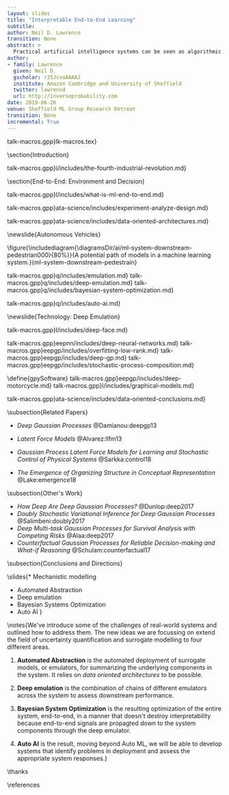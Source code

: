```yaml
---
layout: slides
title: "Interpretable End-to-End Learning"
subtitle: 
author: Neil D. Lawrence
transition: None
abstract: >
  Practical artificial intelligence systems can be seen as algorithmic decision makers. The fractal nature of decision making implies that this involves interacting systems of components where decisions are made multiple times across different time frames. This affects the decomposability of an artificial intelligence system. Classical systems design relies on decomposability for efficient maintenance and deployment of machine learning systems, in this talk we consider the challenges of optimizing and maintaining such systems.
author:
- family: Lawrence
  given: Neil D.
  gscholar: r3SJcvoAAAAJ
  institute: Amazon Cambridge and University of Sheffield
  twitter: lawrennd
  url: http://inverseprobability.com
date: 2019-06-26
venue: Sheffield ML Group Research Retreat
transition: None
incremental: True
---
```


talk-macros.gpp}lk-macros.tex}

\section{Introduction}

talk-macros.gpp}i/includes/the-fourth-industrial-revolution.md}

\section{End-to-End: Environment and Decision}

talk-macros.gpp}l/includes/what-is-ml-end-to-end.md}

talk-macros.gpp}ata-science/includes/experiment-analyze-design.md}

talk-macros.gpp}ata-science/includes/data-oriented-architectures.md}

\newslide{Autonomous Vehicles}

\figure{\includediagram{\diagramsDir/ai/ml-system-downstream-pedestrian000}{80%}}{A potential path of models in a machine learning system.}{ml-system-downstream-pedestrain}

talk-macros.gpp}q/includes/emulation.md}
talk-macros.gpp}q/includes/deep-emulation.md}
talk-macros.gpp}q/includes/bayesian-system-optimization.md}

talk-macros.gpp}q/includes/auto-ai.md}

\newslide{Technology: Deep Emulation}

talk-macros.gpp}l/includes/deep-face.md}
<!--talk-macros.gpp}l/includes/deep-learning-as-pinball.md}-->

talk-macros.gpp}eepnn/includes/deep-neural-networks.md}
talk-macros.gpp}eepgp/includes/overfitting-low-rank.md}
talk-macros.gpp}eepgp/includes/deep-gp.md}
talk-macros.gpp}eepgp/includes/stochastic-process-composition.md}

<!--include{_ai/includes/ai-vs-data-science-2.md}-->

<!-- in this short overview, don't introduce GPy or the data-->
<!--\define{stepFunctionData} -->
\define{gpySoftware}
talk-macros.gpp}eepgp/includes/deep-motorcycle.md}
talk-macros.gpp}l/includes/graphical-models.md}

talk-macros.gpp}ata-science/includes/data-oriented-conclusions.md}

<!--talk-macros.gpp}ealth/includes/malaria-gp.md}-->

\subsection{Related Papers}

* *Deep Gaussian Processes*
    @Damianou:deepgp13

* *Latent Force Models*
  @Alvarez:llfm13

* *Gaussian Process Latent Force Models for Learning and Stochastic Control of Physical Systems*
  @Sarkka:control18

* *The Emergence of Organizing Structure in Conceptual Representation*
  @Lake:emergence18

\subsection{Other's Work}

* *How Deep Are Deep Gaussian Processes?*
  @Dunlop:deep2017
* *Doubly Stochastic Variational Inference for Deep Gaussian Processes*
  @Salimbeni:doubly2017
* *Deep Multi-task Gaussian Processes for Survival Analysis with Competing Risks*
  @Alaa:deep2017
* *Counterfactual Gaussian Processes for Reliable Decision-making and What-if Reasoning*
  @Schulam:counterfactual17

\subsection{Conclusions and Directions}

\slides{* Mechanistic modelling
* Automated Abstraction
* Deep emulation
* Bayesian Systems Optimization
* Auto AI
}

\notes{We've introduce some of the challenges of real-world systems and outlined how to address them. The new ideas we are focussing on extend the field of uncertainty quantification and surrogate modelling to four different areas.

1. **Automated Abstraction** is the automated deployment of surrogate models, or emulators, for summarizing the underlying components in the system. It relies on *data oriented architectures* to be possible.

2. **Deep emulation** is the combination of chains of different emulators across the system to assess downstream performance.

3. **Bayesian System Optimization** is the resulting optimization of the entire system, end-to-end, in a manner that doesn't destroy interpretability because end-to-end signals are propagted down to the system components through the deep emulator.

4. **Auto AI** is the result, moving beyond Auto ML, we will be able to develop systems that identify problems in deployment and assess the appropriate system responses.}

\thanks

\references
